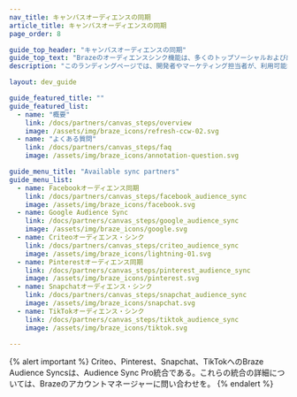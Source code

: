 ```yaml
---
nav_title: キャンバスオーディエンスの同期
article_title: キャンバスオーディエンスの同期
page_order: 8

guide_top_header: "キャンバスオーディエンスの同期"
guide_top_text: "Brazeのオーディエンスシンク機能は、多くのトップソーシャルおよび広告テクノロジーにキャンペーンのリーチを拡大するのに役立つ。このランディングページでは、開発者やマーケティング担当者が、利用可能なキャンバスのシンクパートナーに関するリソースを見つけることができる。"
description: "このランディングページでは、開発者やマーケティング担当者が、利用可能なキャンバスのシンクパートナーに関するリソースを見つけることができる。"

layout: dev_guide

guide_featured_title: ""
guide_featured_list:
  - name: "概要"
    link: /docs/partners/canvas_steps/overview
    image: /assets/img/braze_icons/refresh-ccw-02.svg
  - name: "よくある質問"
    link: /docs/partners/canvas_steps/faq
    image: /assets/img/braze_icons/annotation-question.svg

guide_menu_title: "Available sync partners"
guide_menu_list:
  - name: Facebookオーディエンス同期
    link: /docs/partners/canvas_steps/facebook_audience_sync
    image: /assets/img/braze_icons/facebook.svg
  - name: Google Audience Sync
    link: /docs/partners/canvas_steps/google_audience_sync
    image: /assets/img/braze_icons/google.svg
  - name: Criteoオーディエンス・シンク
    link: /docs/partners/canvas_steps/criteo_audience_sync
    image: /assets/img/braze_icons/lightning-01.svg
  - name: Pinterestオーディエンス同期
    link: /docs/partners/canvas_steps/pinterest_audience_sync
    image: /assets/img/braze_icons/pinterest.svg
  - name: Snapchatオーディエンス・シンク
    link: /docs/partners/canvas_steps/snapchat_audience_sync
    image: /assets/img/braze_icons/snapchat.svg
  - name: TikTokオーディエンス・シンク
    link: /docs/partners/canvas_steps/tiktok_audience_sync
    image: /assets/img/braze_icons/tiktok.svg

---
```


{% alert important %}
Criteo、Pinterest、Snapchat、TikTokへのBraze Audience Syncsは、Audience Sync Pro統合である。これらの統合の詳細については、Brazeのアカウントマネージャーに問い合わせを。
{% endalert %}
